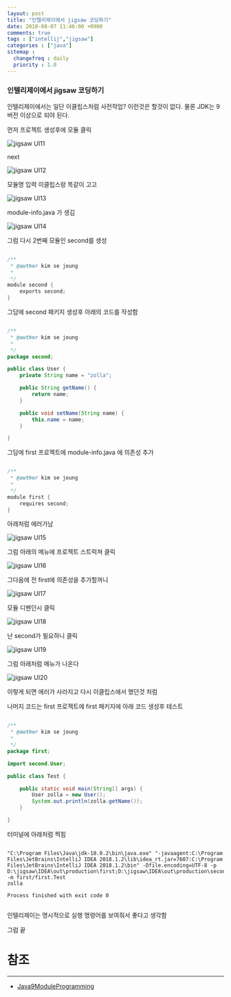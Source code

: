 ```yaml
---
layout: post
title: "인텔리제이에서 jigsaw 코딩하기"
date: 2018-08-07 11:46:00 +0900
comments: true
tags : ["intellij","jigsaw"]
categories : ["java"]
sitemap :
  changefreq : daily
  priority : 1.0
---
```


### 인텔리제이에서 jigsaw 코딩하기

인텔리제이에서는 일단 이클립스처럼 사전작업? 이런것은 할것이 없다. 물론 JDK는 9버전 이상으로 되야 된다.

먼저 프로젝트 생성후에 모듈 클릭

![jigsaw UI11](https://sejoung.github.io/images/2018_08_07_11.jpg)

next

![jigsaw UI12](https://sejoung.github.io/images/2018_08_07_12.jpg)

모듈명 입력 이클립스랑 똑같이 고고

![jigsaw UI13](https://sejoung.github.io/images/2018_08_07_13.jpg)

module-info.java 가 생김

![jigsaw UI14](https://sejoung.github.io/images/2018_08_07_14.jpg)

그럼 다시 2번째 모듈인 second를 생성


```java

/**
 * @author kim se joung
 *
 */
module second {
	exports second;
}

```


그담에 second 패키지 생성후 아래의 코드를 작성함

```java

/**
 * @author kim se joung
 *
 */
package second;

public class User {
	private String name = "zolla";

	public String getName() {
		return name;
	}

	public void setName(String name) {
		this.name = name;
	}

}


```

그담에 first 프로젝트에 module-info.java 에 의존성 추가

```java

/**
 * @author kim se joung
 *
 */
module first {
	requires second;
}

```

아래처럼 에러가남 

![jigsaw UI15](https://sejoung.github.io/images/2018_08_07_15.jpg)

그럼 아래의 메뉴에 프로젝트 스트럭쳐 클릭

![jigsaw UI16](https://sejoung.github.io/images/2018_08_07_16.jpg)

그다음에 전 first에 의존성을 추가할꺼니 

![jigsaw UI17](https://sejoung.github.io/images/2018_08_07_17.jpg)

모듈 디펜던시 클릭

![jigsaw UI18](https://sejoung.github.io/images/2018_08_07_18.jpg)

난 second가 필요하니 클릭

![jigsaw UI19](https://sejoung.github.io/images/2018_08_07_19.jpg)

그럼 아래처럼 메뉴가 나온다

![jigsaw UI20](https://sejoung.github.io/images/2018_08_07_20.jpg)

이렇게 되면 에러가 사라지고 다시 이클립스에서 했던것 처럼

나머지 코드는 first 프로젝트에 first 패키지에 아래 코드 생성후 테스트

```java

/**
 * @author kim se joung
 *
 */
package first;

import second.User;

public class Test {

	public static void main(String[] args) {
		User zolla = new User();
		System.out.println(zolla.getName());
	}

}


```
터미널에 아래처럼 찍힘

```

"C:\Program Files\Java\jdk-10.0.2\bin\java.exe" "-javaagent:C:\Program Files\JetBrains\IntelliJ IDEA 2018.1.2\lib\idea_rt.jar=7607:C:\Program Files\JetBrains\IntelliJ IDEA 2018.1.2\bin" -Dfile.encoding=UTF-8 -p D:\jigsaw\IDEA\out\production\first;D:\jigsaw\IDEA\out\production\second -m first/first.Test
zolla

Process finished with exit code 0


```

인텔리제이는 명시적으로 실행 명령어를 보여줘서 좋다고 생각함

그럼 끝

# 참조 
-----
* [Java9ModuleProgramming](https://github.com/sejoung/Java9ModuleProgramming)

